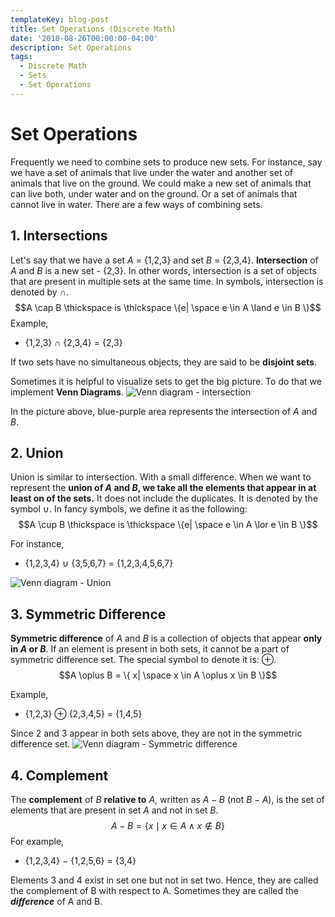 ```yaml
---
templateKey: blog-post
title: Set Operations (Discrete Math)
date: '2018-08-26T00:00:00-04:00'
description: Set Operations
tags:
  - Discrete Math
  - Sets
  - Set Operations
---
```

# Set Operations
Frequently we need to combine sets to produce new sets. For instance, say we have a set of animals that live under the water and another set of animals that live on the ground. We could make a new set of animals that can live both, under water and on the ground. Or a set of animals that cannot live in water. 
There are a few ways of combining sets.

## 1. Intersections
Let's say that we have a set *A* = {1,2,3} and set *B* = {2,3,4}. **Intersection** of *A* and *B* is a new set - {2,3}. In other words, intersection is a set of objects that are present in multiple sets at the same time. In symbols, intersection is denoted by $\cap$.  
$$A \cap B \thickspace is \thickspace \{e| \space e \in A \land e \in B \}$$
Example,
* {1,2,3} $\cap$ {2,3,4} = {2,3}

If two sets have no simultaneous objects, they are said to be **disjoint sets**.

Sometimes it is helpful to visualize sets to get the big picture. To do that we implement **Venn Diagrams**.
![Venn diagram - intersection](https://upload.wikimedia.org/wikipedia/commons/6/6d/Venn_A_intersect_B.svg)

In the picture above, blue-purple area represents the intersection of *A* and *B*.

## 2. Union

Union is similar to intersection. With a small difference. When we want to represent the **union of *A* and *B*, we take all the elements that appear in at least on of the sets.** It does not include the duplicates. It is denoted by the symbol $\cup$. 
 In fancy symbols, we define it as the following:
$$A \cup B \thickspace is \thickspace \{e| \space e \in A \lor e \in B \}$$

For instance,
* {1,2,3,4} $\cup$ {3,5,6,7} = {1,2,3,4,5,6,7}


![Venn diagram - Union](https://upload.wikimedia.org/wikipedia/commons/2/2f/Venn_A_union_B.png)

## 3. Symmetric Difference
**Symmetric difference** of *A* and *B* is a collection of objects that appear **only in *A* or *B***. If an element is present in both sets, it cannot be a part of symmetric difference set. The special symbol to denote it is: $\oplus$. 
$$A \oplus B = \{ x| \space x \in A \oplus x \in B \}$$

Example,
* {1,2,3} $\oplus$ {2,3,4,5} = {1,4,5}

Since 2 and 3 appear in both sets above, they are not in the symmetric difference set.
![Venn diagram - Symmetric difference](https://upload.wikimedia.org/wikipedia/commons/d/d2/AxorB.png)


## 4. Complement
The **complement** of *B* **relative to** *A*, written as $A - B$ (not $B - A$), is the set of elements that are present in set *A* and not in set *B*.
$$A - B = \{ x \mid x \in A \land x \notin B \}$$
For example,
* {1,2,3,4} $-$ {1,2,5,6} = {3,4}

Elements 3 and 4 exist in set one but not in set two. Hence, they are called the complement of B with respect to A. Sometimes they are called the ***difference*** of A and B.

